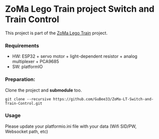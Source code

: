 # ZoMa Lego Train project Switch and Train Control

This project is part of the [ZoMa Lego Train](https://github.com/GuBee33/ZoMa-Lego-Train.git) project.

### Requirements
- HW: ESP32 + servo motor + light-dependent resistor + analog multiplexer + PCA9685
- SW: platformIO

### Preparation:

Clone the project and **submodule** too.
```
git clone --recursive https://github.com/GuBee33/ZoMa-LT-Switch-and-Train-Control.git
```
### Usage

Please update your platformio.ini file with your data (Wifi SID/PW, Websocket path, etc)
